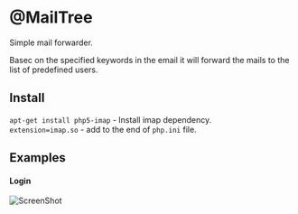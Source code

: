 @MailTree
=========

Simple mail forwarder.

Basec on the specified keywords in the email it will forward the mails to the list of predefined users.

Install
--------
``apt-get install php5-imap`` - Install imap dependency.<br>
``extension=imap.so`` - add to the end of ``php.ini`` file.


Examples
--------

#### Login
![ScreenShot](https://raw.githubusercontent.com/dud3/e_fwd/master/public/app_samples/e_fwd-signin.png)

